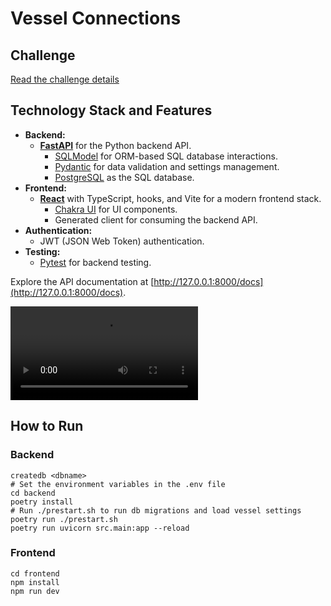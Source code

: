 # Vessel Connections

## Challenge
[Read the challenge details](./challenge.md)

## Technology Stack and Features

- **Backend:**
    - [**FastAPI**](https://fastapi.tiangolo.com) for the Python backend API.
        - [SQLModel](https://sqlmodel.tiangolo.com) for ORM-based SQL database interactions.
        - [Pydantic](https://docs.pydantic.dev) for data validation and settings management.
        - [PostgreSQL](https://www.postgresql.org) as the SQL database.
- **Frontend:**
    - [**React**](https://react.dev) with TypeScript, hooks, and Vite for a modern frontend stack.
        - [Chakra UI](https://chakra-ui.com) for UI components.
        - Generated client for consuming the backend API.
- **Authentication:**
    - JWT (JSON Web Token) authentication.
- **Testing:**
    - [Pytest](https://pytest.org) for backend testing.

Explore the API documentation at [http://127.0.0.1:8000/docs](http://127.0.0.1:8000/docs).

![Demo Video](vessel-connections.mp4)

## How to Run

### Backend

```
createdb <dbname>
# Set the environment variables in the .env file
cd backend
poetry install
# Run ./prestart.sh to run db migrations and load vessel settings
poetry run ./prestart.sh 
poetry run uvicorn src.main:app --reload
```

### Frontend
```
cd frontend
npm install
npm run dev
```
